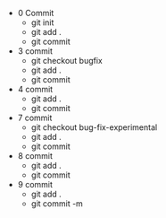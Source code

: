 + 0 Commit 
    + git init
    + git add .
    + git commit
+ 3 commit 
  + git checkout bugfix
  + git add .
  + git commit
+ 4 commit
  + git add .
  + git commit
+ 7 commit
  + git checkout bug-fix-experimental
  + git add .
  + git commit
+ 8 commit
  + git add .
  + git commit
+ 9 commit
  + git add .
  + git commit -m